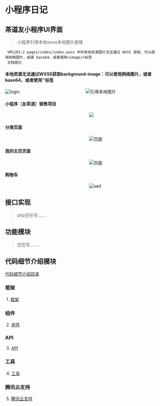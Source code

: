 # 小程序日记

## 茶道友小程序UI界面
 
 > 小程序引用本地wxss本地图片报错
 
 ```
  VM1165:2 pages/index/index.wxss 中的本地资源图片无法通过 WXSS 获取，可以使用网络图片，或者 base64，或者使用<image/>标签
  文档提示
 ```
#### 本地资源无法通过WXSS获取background-image：可以使用网络图片，或者 base64，或者使用'<image/>'标签
 
 ![login](http://114.215.91.58/Blog//static/userImages/20180517/1526551343154048509.jpg) 
 &nbsp;&nbsp;&nbsp;&nbsp;&nbsp;&nbsp;&nbsp;&nbsp;&nbsp;&nbsp;&nbsp;&nbsp;&nbsp;&nbsp;&nbsp;&nbsp;&nbsp;&nbsp;&nbsp;&nbsp;&nbsp;&nbsp;&nbsp;&nbsp;&nbsp;&nbsp;&nbsp;&nbsp;&nbsp;&nbsp;&nbsp;&nbsp;&nbsp;&nbsp;&nbsp;&nbsp;&nbsp;&nbsp;&nbsp;&nbsp;&nbsp;&nbsp;&nbsp;&nbsp;&nbsp;&nbsp;&nbsp;&nbsp;&nbsp;&nbsp;&nbsp;&nbsp;&nbsp;&nbsp;![引用本地图片](http://wx4.sinaimg.cn/orj360/a8bf8822ly1frfa7n7y37j208w0fsglz.jpg)
  
#### 小程序（友茶道）销售项目

&nbsp;&nbsp;&nbsp;&nbsp;&nbsp;&nbsp;&nbsp;&nbsp;&nbsp;&nbsp;&nbsp;&nbsp;&nbsp;&nbsp;&nbsp;&nbsp;&nbsp;&nbsp;&nbsp;&nbsp;&nbsp;&nbsp;&nbsp;&nbsp;&nbsp;&nbsp;&nbsp;&nbsp;&nbsp;&nbsp;&nbsp;&nbsp;&nbsp;&nbsp;&nbsp;&nbsp;&nbsp;&nbsp;&nbsp;&nbsp;&nbsp;&nbsp;&nbsp;&nbsp;&nbsp;&nbsp;&nbsp;&nbsp;&nbsp;&nbsp;&nbsp;&nbsp;&nbsp;&nbsp;&nbsp;&nbsp;&nbsp;&nbsp;&nbsp;&nbsp;&nbsp;&nbsp;&nbsp;&nbsp;&nbsp;&nbsp;&nbsp;&nbsp;&nbsp;&nbsp;<img src="https://wx3.sinaimg.cn/mw690/a8bf8822ly1frfi1hgnj7j208x0fxjrr.jpg"/>

#### 分类页面

&nbsp;&nbsp;&nbsp;&nbsp;&nbsp;&nbsp;&nbsp;&nbsp;&nbsp;&nbsp;&nbsp;&nbsp;&nbsp;&nbsp;&nbsp;&nbsp;&nbsp;&nbsp;&nbsp;&nbsp;&nbsp;&nbsp;&nbsp;&nbsp;&nbsp;&nbsp;&nbsp;&nbsp;&nbsp;&nbsp;&nbsp;&nbsp;&nbsp;&nbsp;&nbsp;&nbsp;&nbsp;&nbsp;&nbsp;&nbsp;&nbsp;&nbsp;&nbsp;&nbsp;&nbsp;&nbsp;&nbsp;&nbsp;&nbsp;&nbsp;&nbsp;&nbsp;&nbsp;&nbsp;&nbsp;&nbsp;&nbsp;&nbsp;&nbsp;&nbsp;&nbsp;&nbsp;&nbsp;&nbsp;&nbsp;&nbsp;&nbsp;&nbsp;&nbsp;&nbsp;![页面](http://wx3.sinaimg.cn/mw690/a8bf8822ly1frj3a2t1y8j20ah0ingoe.jpg)

#### 我的主页页面

&nbsp;&nbsp;&nbsp;&nbsp;&nbsp;&nbsp;&nbsp;&nbsp;&nbsp;&nbsp;&nbsp;&nbsp;&nbsp;&nbsp;&nbsp;&nbsp;&nbsp;&nbsp;&nbsp;&nbsp;&nbsp;&nbsp;&nbsp;&nbsp;&nbsp;&nbsp;&nbsp;&nbsp;&nbsp;&nbsp;&nbsp;&nbsp;&nbsp;&nbsp;&nbsp;&nbsp;&nbsp;&nbsp;&nbsp;&nbsp;&nbsp;&nbsp;&nbsp;&nbsp;&nbsp;&nbsp;&nbsp;&nbsp;&nbsp;&nbsp;&nbsp;&nbsp;&nbsp;&nbsp;&nbsp;&nbsp;&nbsp;&nbsp;&nbsp;&nbsp;&nbsp;&nbsp;&nbsp;&nbsp;&nbsp;&nbsp;&nbsp;&nbsp;&nbsp;&nbsp;![页面](http://wx1.sinaimg.cn/mw690/a8bf8822ly1frj3a2t1rjj20ai0ilgn5.jpg)

#### 购物车
 &nbsp;&nbsp;&nbsp;&nbsp;&nbsp;&nbsp;&nbsp;&nbsp;&nbsp;&nbsp;&nbsp;&nbsp;&nbsp;&nbsp;&nbsp;&nbsp;&nbsp;&nbsp;&nbsp;&nbsp;&nbsp;&nbsp;&nbsp;&nbsp;&nbsp;&nbsp;&nbsp;&nbsp;&nbsp;&nbsp;&nbsp;&nbsp;&nbsp;&nbsp;&nbsp;&nbsp;&nbsp;&nbsp;&nbsp;&nbsp;&nbsp;&nbsp;&nbsp;&nbsp;&nbsp;&nbsp;&nbsp;&nbsp;&nbsp;&nbsp;&nbsp;&nbsp;&nbsp;&nbsp;&nbsp;&nbsp;&nbsp;&nbsp;&nbsp;&nbsp;&nbsp;&nbsp;&nbsp;&nbsp;&nbsp;&nbsp;&nbsp;&nbsp;&nbsp;&nbsp;![sad](https://wx2.sinaimg.cn/mw690/a8bf8822ly1frk4i0ocamj20af0imaa9.jpg)

## 接口实现
 
 > php还在写.......
 
## 功能模块

 > 还在写........
 
## 代码细节介绍模块 
 <a href="https://github.com/JasonLWY/WX_Code/tree/master/daima">代码细节介绍目录</a>

 ### 框架
  1. <a href="https://github.com/JasonLWY/WX_Code/blob/master/K/README.md">框架</a>
 ### 组件
  2. <a href="https://github.com/JasonLWY/WX_Code/tree/master/zujian">组件</a>
 ### API
  3. <a href="">API</a>
 ### 工具
  4. <a href="">工具</a>
 ### 腾讯云支持
  5. <a href="">腾讯云支持</a>
  
